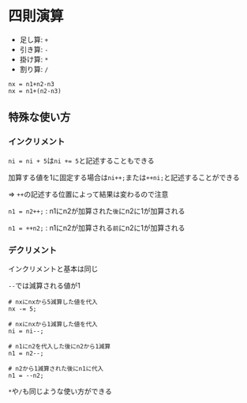 # 四則演算
- 足し算: `+`
- 引き算: `-`
- 掛け算: `*`
- 割り算: `/`

```
nx = n1+n2-n3
nx = n1+(n2-n3)
```

## 特殊な使い方

### インクリメント
`ni = ni + 5`は`ni += 5`と記述することもできる

加算する値を1に固定する場合は`ni++;`または`++ni;`と記述することができる

=> `++`の記述する位置によって結果は変わるので注意

`n1 = n2++;` : n1にn2が加算された`後`にn2に1が加算される

`n1 = ++n2;` : n1にn2が加算される`前`にn2に1が加算される

### デクリメント
インクリメントと基本は同じ

`--`では減算される値が1

```
# nxにnxから5減算した値を代入
nx -= 5;

# nxにnxから1減算した値を代入
ni = ni--;

# n1にn2を代入した後にn2から1減算
n1 = n2--;

# n2から1減算された後にn1に代入
n1 = --n2;
```

`*`や`/`も同じような使い方ができる

